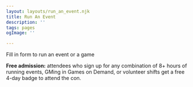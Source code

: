 ```yaml
---
layout: layouts/run_an_event.njk
title: Run An Event
description: ''
tags: pages
ogImage: ''

---
```

Fill in form to run an event or a game

**Free admission:** attendees who sign up for any combination of 8+ hours of running events, GMing in Games on Demand, or volunteer shifts get a free 4-day badge to attend the con.